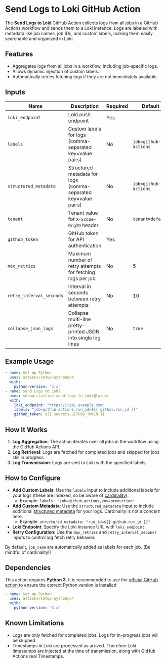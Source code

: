 # Send Logs to Loki GitHub Action

The **Send Logs to Loki** GitHub Action collects logs from all jobs in a GitHub Actions workflow and sends them to a Loki instance. Logs are labeled with metadata like job names, job IDs, and custom labels, making them easily searchable and organized in Loki.

## Features

- Aggregates logs from all jobs in a workflow, including job-specific logs.
- Allows dynamic injection of custom labels.
- Automatically retries fetching logs if they are not immediately available.

## Inputs

| Name                    | Description                                                   | Required | Default              |
| ----------------------- | --------------------------------------------------------------| -------- | -------------------- |
| `loki_endpoint`         | Loki push endpoint                                            | Yes      |                      |
| `labels`                | Custom labels for logs (comma-separated key=value pairs)      | No       | `job=github-actions` |
| `structured_metadata`   | Structured metadata for logs (comma-separated key=value pairs)| No       | `job=github-actions` |
| `tenant`                | Tenant value for `X-Scope-OrgID` header                       | No       | `tenant=default`     | 
| `github_token`          | GitHub token for API authentication                           | Yes      |                      |
| `max_retries`           | Maximum number of retry attempts for fetching logs per job    | No       |  5                   |
| `retry_interval_seconds`| Interval in seconds between retry attempts                    | No       |  10                  |
| `collapse_json_logs`    | Collapse multi-line pretty-printed JSON into single log lines | No       | `true`               |

## Example Usage

```yaml
- name: Set up Python
  uses: actions/setup-python@v4
  with:
    python-version: '3.x'
- name: Send Logs to Loki
  uses: skroutz/action-send-logs-to-loki@latest
  with:
    loki_endpoint: "https://loki.example.com"
    labels: "job=github-actions,run_id=${{ github.run_id }}"
    github_token: ${{ secrets.GITHUB_TOKEN }}
```

## How It Works

1. **Log Aggregation**: The action iterates over all jobs in the workflow using the GitHub Actions API.
2. **Log Retrieval**: Logs are fetched for completed jobs and skipped for jobs still in progress.
3. **Log Transmission**: Logs are sent to Loki with the specified labels.

## How to Configure

- **Add Custom Labels**: Use the `labels` input to include additional labels for your logs (these are indexed, so be aware of [cardinality](https://grafana.com/docs/loki/latest/get-started/labels/cardinality/)).
  - Example: `labels: "job=github-actions,env=production"`
- **Add Custom Metadata**: Use the `structured_metadata` input to include additional [structured metadata](https://grafana.com/docs/loki/latest/get-started/labels/structured-metadata/) for your logs. Cardinality is not a concern here.
  - Example: `structured_metadata: "run_id=${{ github.run_id }}"`
- **Loki Endpoint**: Specify the Loki instance URL with `loki_endpoint`.
- **Retry Configuration**: Use the `max_retries` and `retry_interval_seconds` inputs to control log fetch retry behavior.

By default, `job_name` are automatically added as labels for each job. (Be mindful of cardinality!)

## Dependencies

This action requires **Python 3**. It is recommended to use the [official GitHub action](https://github.com/actions/setup-python) to ensure the correct Python version is installed:

```yaml
- name: Set up Python
  uses: actions/setup-python@v4
  with:
    python-version: '3.x'
```

## Known Limitations

- Logs are only fetched for completed jobs. Logs for in-progress jobs will be skipped.
- Timestamps in Loki are processed as arrived. Therefore Loki timestamps are injected at the time of transmission, along with GitHub Actions real Timestamps.
